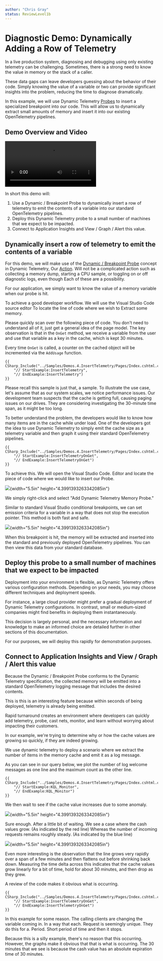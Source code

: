 ```yaml
---
author: "Chris Gray"
status: ReviewLevel1b
---
```


# Diagnostic Demo: Dynamically Adding a Row of Telemetry

In a live production system, diagnosing and debugging using only existing
telemetry can be challenging. Sometimes, there is a strong need to know the
value in memory or the stack of a caller.

These data gaps can leave developers guessing about the behavior of their code.
Simply knowing the value of a variable or two can provide significant insights
into the problem, reducing the time to diagnose dramatically.

In this example, we will use Dynamic Telemetry
[Probes](./Architecture.Probes.Overview.document.md) to insert a specialized
breakpoint into our code. This will allow us to dynamically extract small
amounts of memory and insert it into our existing OpenTelemetry pipelines.

## Demo Overview and Video

![type:video](../orig_media/DynamicTelemetry_DiagnosticVideo.mp4)

In short this demo will:

1. Use a Dynamic / Breakpoint Probe to dynamically insert a row of telemetry to emit the
   contents of a variable into our standard OpenTelemetry pipelines.
1. Deploy this Dynamic Telemetry probe to a small number of machines that we
   expect to be impacted.
1. Connect to Application Insights and View / Graph / Alert this value.

## Dynamically insert a row of telemetry to emit the contents of a variable

For this demo, we will make use of the
[Dynamic / Breakpoint Probe](./Architecture.Probe.Breakpoint.document.md) concept in
Dynamic Telemetry, Our [Action](./Architecture.Action.Explanation.document.md).
Will not be a complicated action such as collecting a memory dump, starting a
CPU sample, or toggling on or off diagnostic logs, even though Each of these are
a possibility.

For our application, we simply want to know the value of a memory variable when
our probe is hit.

To achieve a good developer workflow. We will use the Visual Studio Code source
editor To locate the line of code where we wish to Extract some memory.

Please quickly scan over the following piece of code. You don't need to
understand all of it, just get a general idea of the page model. The key
observation is that in the `OnGet` method, we receive a variable from the user
and use that variable as a key in the cache, which is kept 30 minutes.

Every time `OnGet` is called, a counter on the cached object will be incremented
via the `AddUsage` function.

```cdocs_include
{{ CSharp_Include("../Samples/Demos.4.InsertTelemetry/Pages/Index.cshtml.cs",
    "// StartExample:InsertTelemetry",
    "// EndExample:InsertTelemetry")
}}
```

Please recall this sample is just that, a sample. To illustrate the use case,
let's assume that as our system scales, we notice performance issues. Our
development team suspects that the cache is getting full, causing paging issues
on our drives. They are considering investigating the 30-minute time span, as it
might be too long.

To better understand the problem, the developers would like to know how many
items are in the cache while under load. One of the developers got the idea to
use Dynamic Telemetry to simply emit the cache size as a telemetry variable and
then graph it using their standard OpenTelemetry pipelines.

```cdocs_include
{{ CSharp_Include("../Samples/Demos.4.InsertTelemetry/Pages/Index.cshtml.cs",
    "// StartExample:InsertTelemetryOnGet",
    "// EndExample:InsertTelemetryOnGet")
}}
```

To achieve this. We will open the Visual Studio Code. Editor and locate the
piece of code where we would like to insert our Probe.

![](../orig_media/Demos.4.AddDynamicTracePoint.VSCode.png){width="5.5in"
height="4.3991393263342085in"}

We simply right-click and select "Add Dynamic Telemetry Memory Probe."

Similar to standard Visual Studio conditional breakpoints, we can set emission
criteria for a variable in a way that does not stop the execution pointer. This
method is both fast and safe.

![](../orig_media/Demos.4.AddDynamicTracePoint.VSCode.AddCacheCount.png){width="5.5in"
height="4.3991393263342085in"}

When this breakpoint is hit, the memory will be extracted and inserted into the
standard and previously deployed OpenTelemetry pipelines. You can then view this
data from your standard database.

## Deploy this probe to a small number of machines that we expect to be impacted

Deployment into your environment is flexible, as Dynamic Telemetry offers
various configuration methods. Depending on your needs, you may choose different
techniques and deployment speeds.

For instance, a large cloud provider might prefer a gradual deployment of
Dynamic Telemetry configurations. In contrast, small or medium-sized companies
might find benefits in deploying them instantaneously.

This decision is largely personal, and the necessary information and knowledge
to make an informed choice are detailed further in other sections of this
documentation.

For our purposes, we will deploy this rapidly for demonstration purposes.

## Connect to Application Insights and View / Graph / Alert this value

Because the Dynamic / Breakpoint Probe conforms to the Dynamic Telemetry
specification, the collected memory will be emitted into a standard
OpenTelemetry logging message that includes the desired contents.

This is this is an interesting feature because within seconds of being deployed,
telemetry is already being emitted.

Rapid turnaround creates an environment where developers can quickly add
telemetry, probe, cast nets, monitor, and learn without worrying about impacting
their customers.

In our example, we're trying to determine why or how the cache values are
growing so quickly, if they are indeed growing.

We use dynamic telemetry to deploy a scenario where we extract the number of
items in the memory cache and emit it as a log message.

As you can see in our query below, we plot the number of log welcome messages as
one line and the maximum count as the other line.

```cdocs_include
{{ CSharp_Include("../Samples/Demos.4.InsertTelemetry/Pages/Index.cshtml.cs",
    "// StartExample:KQL_Monitor",
    "// EndExample:KQL_Monitor")
}}
```

We then wait to see if the cache value increases due to some anomaly.

![](../orig_media/Demos.4.AddDynamicTracePoint.VSCode.BeforeSpike.png){width="5.5in"
height="4.3991393263342085in"}

Sure enough. After a little bit of waiting. We see a case where the cash values
grow. (As indicated by the red line) Whereas the number of incoming requests
remains roughly steady. (As indicated by the blue line)

![](../orig_media/Demos.4.AddDynamicTracePoint.VSCode.AfterSpike.png){width="5.5in"
height="4.3991393263342085in"}

Even more interesting is the observation that the line grows very rapidly over a
span of a few minutes and then flattens out before shrinking back down.
Measuring the time delta across this indicates that the cache values grow
linearly for a bit of time, hold for about 30 minutes, and then drop as they
grew.

A review of the code makes it obvious what is occurring.

```cdocs_include
{{ CSharp_Include("../Samples/Demos.4.InsertTelemetry/Pages/Index.cshtml.cs",
    "// StartExample:InsertTelemetryOnGet",
    "// EndExample:InsertTelemetryOnGet")
}}
```

In this example for some reason. The calling clients are changing the variable
coming in. In a way that each. Request is seemingly unique. They do this for a.
Period. Short period of time and then it stops.

Because this is a silly example, there's no reason that this occurring. However,
the graphs make it obvious that that is what is occurring. The 30 minutes that
we see is because the cash value has an absolute expiration time of 30 minutes.
